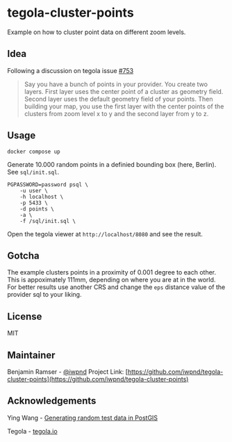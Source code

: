 # tegola-cluster-points

Example on how to cluster point data on different zoom levels.

## Idea

Following a discussion on tegola issue [#753](https://github.com/go-spatial/tegola/issues/753)

> Say you have a bunch of points in your provider. You create two layers.
> First layer uses the center point of a cluster as geometry field.
> Second layer uses the default geometry field of your points.
> Then building your map, you use the first layer with the center points of the clusters from zoom level x to y and the second layer from y to z.

## Usage

```
docker compose up
```

Generate 10.000 random points in a definied bounding box (here, Berlin).
See `sql/init.sql`.

```
PGPASSWORD=password psql \
    -u user \
    -h localhost \
    -p 5433 \
    -d points \
    -a \
    -f /sql/init.sql \
```

Open the tegola viewer at `http://localhost/8080` and see the result.

## Gotcha

The example clusters points in a proximity of 0.001 degree to each other. This is appoximately 111mm, depending on where you are at in the world. For better results use another CRS and change the `eps` distance value of the provider sql to your liking.

## License

MIT

## Maintainer

Benjamin Ramser - [@iwpnd](https://github.com/iwpnd)
Project Link: [https://github.com/iwpnd/tegola-cluster-points](https://github.com/iwpnd/tegola-cluster-points)

## Acknowledgements

Ying Wang - [Generating random test data in PostGIS](https://bytes.yingw787.com/posts/2019/01/10/generating_randomized_postgis_data/)

Tegola - [tegola.io](https://tegola.io/)
